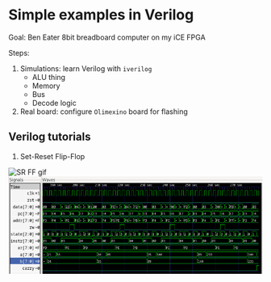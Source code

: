 # Simple examples in Verilog

Goal: Ben Eater 8bit breadboard computer on my iCE FPGA

Steps:
  1. Simulations: learn Verilog with `iverilog`
      - ALU thing
      - Memory
      - Bus
      - Decode logic
  2. Real board: configure `Olimexino` board for flashing 

## Verilog tutorials
  1. Set-Reset Flip-Flop

  ![SR FF gif](./04_srff_lat/srff.gif)
  ![Fibonacci](./8bit/fib.png)
